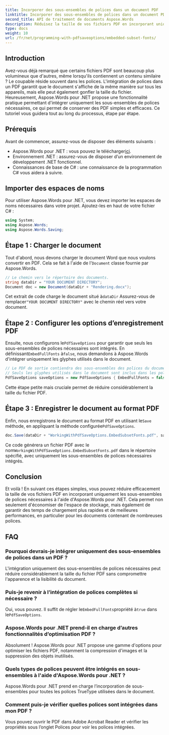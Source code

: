 ```yaml
---
title: Incorporer des sous-ensembles de polices dans un document PDF
linktitle: Incorporer des sous-ensembles de polices dans un document PDF
second_title: API de traitement de documents Aspose.Words
description: Réduisez la taille de vos fichiers PDF en incorporant uniquement les sous-ensembles de polices nécessaires à l'aide d'Aspose.Words pour .NET. Suivez notre guide étape par étape pour optimiser efficacement vos PDF.
type: docs
weight: 10
url: /fr/net/programming-with-pdfsaveoptions/embedded-subset-fonts/
---
```

## Introduction

Avez-vous déjà remarqué que certains fichiers PDF sont beaucoup plus volumineux que d'autres, même lorsqu'ils contiennent un contenu similaire ? Le coupable réside souvent dans les polices. L'intégration de polices dans un PDF garantit que le document s'affiche de la même manière sur tous les appareils, mais elle peut également gonfler la taille du fichier. Heureusement, Aspose.Words pour .NET propose une fonctionnalité pratique permettant d'intégrer uniquement les sous-ensembles de polices nécessaires, ce qui permet de conserver des PDF simples et efficaces. Ce tutoriel vous guidera tout au long du processus, étape par étape.

## Prérequis

Avant de commencer, assurez-vous de disposer des éléments suivants :

-  Aspose.Words pour .NET : vous pouvez le télécharger[ici](https://releases.aspose.com/words/net/).
- Environnement .NET : assurez-vous de disposer d’un environnement de développement .NET fonctionnel.
- Connaissances de base de C# : une connaissance de la programmation C# vous aidera à suivre.

## Importer des espaces de noms

Pour utiliser Aspose.Words pour .NET, vous devez importer les espaces de noms nécessaires dans votre projet. Ajoutez-les en haut de votre fichier C# :

```csharp
using System;
using Aspose.Words;
using Aspose.Words.Saving;
```

## Étape 1 : Charger le document

 Tout d'abord, nous devons charger le document Word que nous voulons convertir en PDF. Cela se fait à l'aide de l'`Document` classe fournie par Aspose.Words.

```csharp
// Le chemin vers le répertoire des documents.
string dataDir = "YOUR DOCUMENT DIRECTORY";
Document doc = new Document(dataDir + "Rendering.docx");
```

 Cet extrait de code charge le document situé à`dataDir` Assurez-vous de remplacer`"YOUR DOCUMENT DIRECTORY"` avec le chemin réel vers votre document.

## Étape 2 : Configurer les options d’enregistrement PDF

 Ensuite, nous configurons le`PdfSaveOptions` pour garantir que seuls les sous-ensembles de polices nécessaires sont intégrés. En définissant`EmbedFullFonts` à`false`, nous demandons à Aspose.Words d'intégrer uniquement les glyphes utilisés dans le document.

```csharp
// Le PDF de sortie contiendra des sous-ensembles des polices du document.
// Seuls les glyphes utilisés dans le document sont inclus dans les polices PDF.
PdfSaveOptions saveOptions = new PdfSaveOptions { EmbedFullFonts = false };
```

Cette étape petite mais cruciale permet de réduire considérablement la taille du fichier PDF.

## Étape 3 : Enregistrer le document au format PDF

 Enfin, nous enregistrons le document au format PDF en utilisant le`Save` méthode, en appliquant la méthode configurée`PdfSaveOptions`.

```csharp
doc.Save(dataDir + "WorkingWithPdfSaveOptions.EmbedSubsetFonts.pdf", saveOptions);
```

 Ce code générera un fichier PDF avec le nom`WorkingWithPdfSaveOptions.EmbedSubsetFonts.pdf` dans le répertoire spécifié, avec uniquement les sous-ensembles de polices nécessaires intégrés.

## Conclusion

Et voilà ! En suivant ces étapes simples, vous pouvez réduire efficacement la taille de vos fichiers PDF en incorporant uniquement les sous-ensembles de polices nécessaires à l'aide d'Aspose.Words pour .NET. Cela permet non seulement d'économiser de l'espace de stockage, mais également de garantir des temps de chargement plus rapides et de meilleures performances, en particulier pour les documents contenant de nombreuses polices.

## FAQ

### Pourquoi devrais-je intégrer uniquement des sous-ensembles de polices dans un PDF ?
L'intégration uniquement des sous-ensembles de polices nécessaires peut réduire considérablement la taille du fichier PDF sans compromettre l'apparence et la lisibilité du document.

### Puis-je revenir à l’intégration de polices complètes si nécessaire ?
 Oui, vous pouvez. Il suffit de régler le`EmbedFullFonts`propriété à`true` dans le`PdfSaveOptions`.

### Aspose.Words pour .NET prend-il en charge d’autres fonctionnalités d’optimisation PDF ?
Absolument ! Aspose.Words pour .NET propose une gamme d'options pour optimiser les fichiers PDF, notamment la compression d'images et la suppression des objets inutilisés.

### Quels types de polices peuvent être intégrés en sous-ensembles à l'aide d'Aspose.Words pour .NET ?
Aspose.Words pour .NET prend en charge l’incorporation de sous-ensembles pour toutes les polices TrueType utilisées dans le document.

### Comment puis-je vérifier quelles polices sont intégrées dans mon PDF ?
Vous pouvez ouvrir le PDF dans Adobe Acrobat Reader et vérifier les propriétés sous l’onglet Polices pour voir les polices intégrées.
